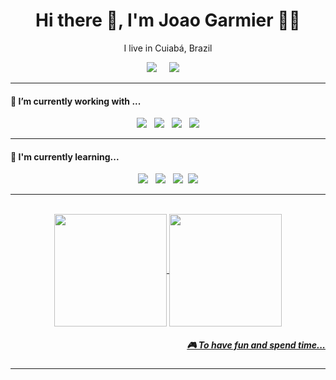 <!--
**Vowkaz/Vowkaz** is a ✨ _special_ ✨ repository because its `README.md` (this file) appears on your GitHub profile.

Here are some ideas to get you started:

- 🔭 I’m currently working on ...
- 🌱 I’m currently learning ...
- 👯 I’m looking to collaborate on ...
- 🤔 I’m looking for help with ...
- 💬 Ask me about ...
- 📫 How to reach me: ...
- 😄 Pronouns: ...
- ⚡ Fun fact: ...
-->

<h1 align='center'> Hi there 👋, I'm Joao Garmier 👩‍💻 </h1>
<p align='center'>
  I live in Cuiabá, Brazil<b></b> 
</p>
<p align='center'>
  <a href="https://www.linkedin.com/in/joao-lucas-garmier/"><img src="https://img.shields.io/badge/linkedin-20232A?&style=for-the-badge&logo=linkedin&logoColor=blue" /></a>&nbsp;&nbsp;&nbsp;&nbsp;
  <a href="mailto:jlucasgarmier@gmail.com?subject=Olá%20joão"><img src="https://img.shields.io/badge/gmail-20232A?&style=for-the-badge&logo=gmail&logoColor=red" /></a>&nbsp;&nbsp;&nbsp;&nbsp;
</p>
<hr>
<h4>🔭  I’m currently working with ...</h4>
<p align='center'>
  <img src="https://img.shields.io/badge/CSS3-20232A?&style=for-the-badge&logo=css3&logoColor=blue" />&nbsp;&nbsp;&nbsp;<img src="https://img.shields.io/badge/JavaScript-20232A?style=for-the-badge&logo=javascript&logoColor=yellow"/>&nbsp;&nbsp;&nbsp;<img src="https://img.shields.io/badge/laravel-20232A?&style=for-the-badge&logo=laravel&logoColor=red"/>&nbsp;&nbsp;&nbsp;<img src="https://img.shields.io/badge/PHP-20232A?style=for-the-badge&logo=php&logoColor=purple"/>
</p>
<hr>
<h4>🌱  I'm currently learning...</h4>
<p align='center'>
  <img src="https://img.shields.io/badge/next.js-20232A?style=for-the-badge&logo=next.js&logoColor=white" />&nbsp;&nbsp;&nbsp;<img src="https://img.shields.io/badge/node.js-20232A?&style=for-the-badge&logo=node.js&logoColor=green" />&nbsp;&nbsp;&nbsp;<img src="https://img.shields.io/badge/vue.js-20232A?&style=for-the-badge&logo=vue.js&logoColor=green"/>&nbsp;&nbsp;<img src="https://img.shields.io/badge/React-20232A?style=for-the-badge&logo=react&logoColor=61DAFB" />
</p>
<hr>
<br>
<div align='center'>
  <a href="https://github.com/Vowkaz">
  <img align='center' height="180em" src="https://github-readme-stats.vercel.app/api?username=Vowkaz&show_icons=true&theme=dracula&count_private=true"/>
  <img align='center' height="180em" src="https://github-readme-stats.vercel.app/api/top-langs/?username=anuraghazra&layout=compact&theme=dracula"
</div>
<br>
  <h5 align="right">🎮 To have fun and spend time...</h5>
<hr>

